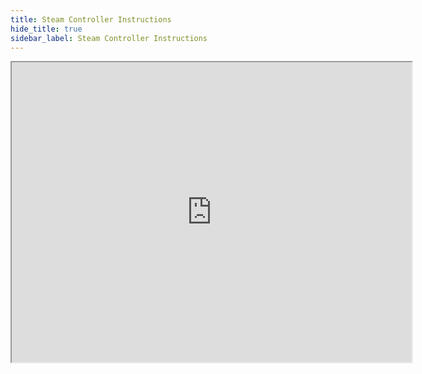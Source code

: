 ```yaml
---
title: Steam Controller Instructions
hide_title: true
sidebar_label: Steam Controller Instructions
---
```


<iframe src="https://drive.google.com/file/d/1o31kGt0kZnDUkWVkkrDiXvB2qoeR2an6/preview" width="640" height="480" allow="autoplay"></iframe>
